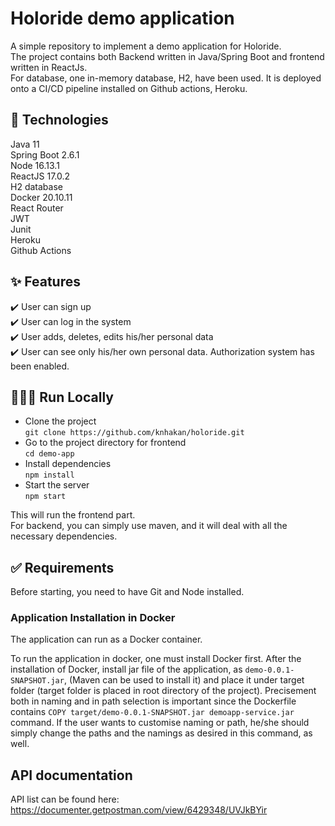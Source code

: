 # Holoride demo application

A simple repository to implement a demo application for Holoride.   
The project contains both Backend written in Java/Spring Boot and frontend written in ReactJs.  
For database, one in-memory database, H2, have been used.
It is deployed onto a CI/CD pipeline installed on Github actions, Heroku.

## 🚀 Technologies  
Java 11  
Spring Boot 2.6.1  
Node 16.13.1  
ReactJS 17.0.2  
H2 database  
Docker 20.10.11  
React Router  
JWT  
Junit  
Heroku  
Github Actions

## ✨ Features
✔️  User can sign up  
✔️  User can log in the system  
✔️  User adds, deletes, edits his/her personal data  
✔️  User can see only his/her own personal data. Authorization system has been enabled.

## 👨🏻‍💻 Run Locally
- Clone the project  
  `git clone https://github.com/knhakan/holoride.git`  
- Go to the project directory for frontend  
  `cd demo-app`  
- Install dependencies  
  `npm install`  
- Start the server  
  `npm start`  

This will run the frontend part.  
For backend, you can simply use maven, and it will deal with all the necessary dependencies. 


## ✅ Requirements
Before starting, you need to have Git and Node installed.


### Application Installation in Docker
The application can run as a Docker container.

To run the application in docker, one must install Docker first. After the installation of Docker, install jar file of the application,
as `demo-0.0.1-SNAPSHOT.jar`, (Maven can be used to install it) and place it under target folder (target folder is placed in root
directory of the project). Precisement both in naming and in path selection is important since the Dockerfile
contains `COPY target/demo-0.0.1-SNAPSHOT.jar demoapp-service.jar` command. If the user wants to customise naming or path,
he/she should simply change the paths and the namings as desired in this command, as well.

## API documentation

API list can be found here: https://documenter.getpostman.com/view/6429348/UVJkBYir 

